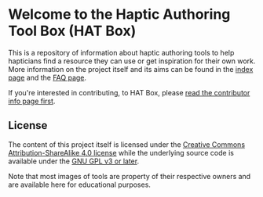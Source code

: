 # Welcome to the Haptic Authoring Tool Box (HAT Box)

This is a repository of information about haptic authoring tools to help hapticians find a resource they can use or get inspiration for their own work.
More information on the project itself and its aims can be found in the [index page](./index.md) and the [FAQ page](./_docs/faq.md).

If you're interested in contributing, to HAT Box, please [read the contributor info page first](./CONTRIBUTING.md).

## License

The content of this project itself is licensed under the [Creative Commons Attribution-ShareAlike 4.0 license](https://creativecommons.org/licenses/by-sa/4.0/)
while the underlying source code is available under the [GNU GPL v3 or later](./LICENSE.txt).

Note that most images of tools are property of their respective owners and are available here for educational purposes.
